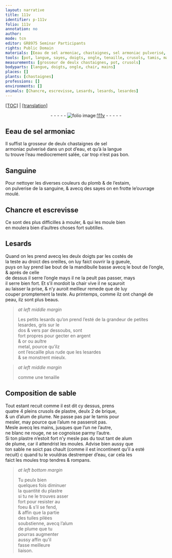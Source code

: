 ```yaml
---
layout: narrative
title: 111v
identifier: p-111v
folio: 111v
annotation: no
author:
mode: tcn
editor: GR8975 Seminar Participants
rights: Public Domain
materials: [Eeau de sel armoniac, chastaignes, sel armoniac pulverisé, eau, salée, Sanguine, plomb, estaim, sanguine, argent, or, metal, plastre, brique, alum de plume, alum, tuiles pilées]
tools: [pot, langue, sayes, doigts, ongle, tenaille, crusols, tamis, mains, moules]
measurements: [grosseur de deulx chastaignes, pot, crusols]
bodyparts: [langue, doigts, ongle, chair, mains]
places: []
plants: [chastaignes]
professions: []
environments: []
animals: [Chancre, escrevisse, Lesards, lesards, lesardes]
---
```


 <p><a href="{{ site.baseurl }}/normalized/">[TOC]</a> | <a href="{{ site.baseurl }}/texts/p-111v_tl/" target="_blank">[translation]</a></p><div class="folio" align="center">- - - - - <a href="http://gallica.bnf.fr/ark:/12148/btv1b10500001g/f228.image" target="_blank"><img src="https://cu-mkp.github.io/2017-workshop-edition/assets/photo-icon.png" alt="folio image: " style="display:inline-block; margin-bottom:-3px;"/>111v</a> - - - - - </div>  
  

## <span class="m">E<span class="del">e</span>au de sel armoniac</span>

 
Il suffist la <span class="ms">grosseur de deulx <span class="m"><span class="pa">chastaignes</span></span></span> de <span class="m">sel<br/> armoniac pulverisé</span> dans un <span class="ms"><span class="tl">pot</span></span> d’<span class="m">eau</span>, et qu’<span class="sn">à la <span class="tl"><span class="bp">langue</span></span><br/> tu trouve l’<span class="m">eau</span> mediocrement <span class="m">salée</span></span>, car trop n’est pas bon.
 
 
  

## <span class="m">Sanguine</span>

 
Pour nettoyer les diverses couleurs du <span class="m">plomb</span> & de l’<span class="m">estaim</span>,<br/> on pulverise de la <span class="m">sanguine</span>, & avecq des <span class="tl">sayes</span> on en frotte l<span class="del">e</span>’<span class="add">ouvrage</span><br/> moulé.
 
 
  

## <span class="al">Chancre</span> et <span class="al">escrevisse</span>

 
 Ce sont des plus difficilles à mouler, & qui les moule bien<br/> en moulera bien d’aultres choses fort subtilles.
 
 
  

## <span class="al">Lesards</span>

 
Quand on les prend avecq les deulx <span class="tl"><span class="bp">doigts</span></span> par les costés de<br/> la teste au droict des oreilles, on luy faict ouvrir la <span class="del">g</span> gueule,<br/> puys on luy prend l<span class="del">a</span>e bout de la mandibulle basse <span class="add">avecq le bout de l’<span class="tl"><span class="bp">ongle</span></span></span>, & aprés de celle<br/> de dessus il serre l’<span class="tl"><span class="bp">ongle</span></span> mays il ne la peult pas passer, mays<br/> il serre bien fort. Et s’il mordoit la <span class="bp">chair</span> vive il ne sçauroit<br/> <span class="del">au</span> laisser la prise, & n’y auroit meilleur remede que de luy<br/> couper promptem<span class="exp">ent</span> la teste. <span class="tmp">Au printemps</span>, co<span class="exp">mm</span>e ilz ont changé de<br/> peau, ilz sont plus beaus.
 
> *at left middle margin*
> 
> 
>   Les petits <span class="al">lesards</span> qu’on prend l’<span class="tmp">esté</span> de la grandeur de petites <span class="al">lesardes</span>, gris sur le<br/> dos & vers par dessoubs, sont<br/> fort propres pour gecter en <span class="m">argent</span><br/> & <span class="m">or</span> ou aultre<br/> <span class="m">metal</span>, pource qu’ilz<br/> ont l’escaille plus rude que les <span class="al">lesardes</span><br/> & se monstrent mieulx.
 
> *at left middle margin*
> 
> 
>   co<span class="exp">mm</span>e une <span class="tl">tenaille</span> 
 
 
  

## Composition de sable

 
Tout estant recuit co<span class="exp">mm</span>e il est dit cy dessus, prens<br/> quatre 4 pleins <span class="ms"><span class="tl">crusols</span></span> de <span class="m">plastre</span>, deulx 2 de <span class="m">brique</span>,<br/> & un d’<span class="m">alum de plume</span>. Ne passe pas par le <span class="tl">tamis</span> pour<br/> mesler, <span class="del">may</span> pource que l’<span class="m">alum</span> ne passeroit pas.<br/> Mesle avecq les <span class="tl"><span class="bp">mains</span></span>, jusques que l’un ne l’autre,<br/> ne blanc ne rouge, ne se cognoisse parmy l’autre.<br/> Si ton <span class="m">plastre</span> n’estoit fort n’y mesle pas du tout tant de <span class="m">alum<br/> de plume</span>, car il attendrist les <span class="tl">moules</span>. Advise bien aussy que<br/> ton sable ne soict pas chault (co<span class="exp">mm</span>e il est incontinent qu’il a esté<br/> recuit) <span class="del">c</span> quand tu le vouldras destremper d’<span class="m">eau</span>, car cela <span class="del">les</span><br/> faict les <span class="tl">moules</span> trop tendres & rompans. 
 
> *at left bottom margin*
> 
> 
>   Tu peulx bien<br/> quelques fois diminuer<br/> la quantité du <span class="m">plastre</span><br/> si tu ne le trouves asser<br/> fort pour resister au<br/> foeu & s’il se fend,<br/> <span class="del">&</span> affin que la partie<br/> des <span class="m">tuiles pilées</span><br/> soubstienne, avecq l’<span class="m">alum<br/> de plume</span> que tu<br/> pourras augmenter<br/> aussy affin qu’il<br/> fasse meilleure<br/> liaison.
 
 
